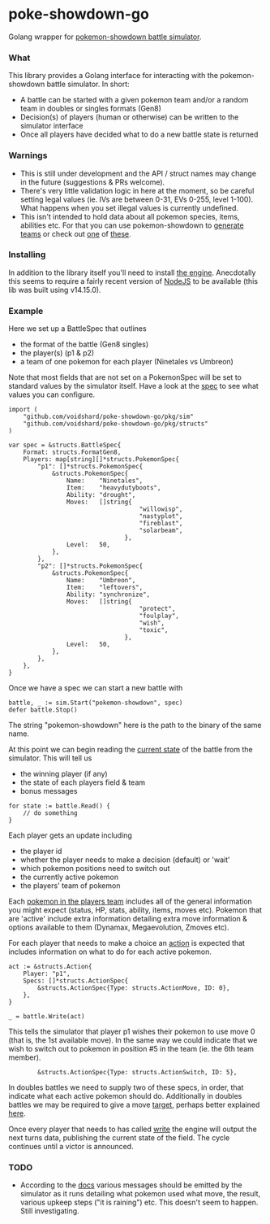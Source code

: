 # poke-showdown-go
Golang wrapper for [pokemon-showdown battle simulator](https://github.com/smogon/pokemon-showdown/blob/master/sim/README.md).


### What

This library provides a Golang interface for interacting with the pokemon-showdown battle simulator. In short:
- A battle can be started with a given pokemon team and/or a random team in doubles or singles formats (Gen8)
- Decision(s) of players (human or otherwise) can be written to the simulator interface
- Once all players have decided what to do a new battle state is returned


### Warnings

- This is still under development and the API / struct names may change in the future (suggestions & PRs welcome).
- There's very little validation logic in here at the moment, so be careful setting legal values (ie. IVs are between 0-31, EVs 0-255, level 1-100). What happens when you set illegal values is currently undefined.
- This isn't intended to hold data about all pokemon species, items, abilities etc. For that you can use pokemon-showdown to [generate teams](https://github.com/smogon/pokemon-showdown/blob/master/COMMANDLINE.md) or check out [one](https://github.com/veekun/pokedex) of [these](https://github.com/PokeAPI).


### Installing

In addition to the library itself you'll need to install [the engine](https://github.com/smogon/pokemon-showdown/blob/master/sim/README.md). Anecdotally this seems to require a fairly recent version of [NodeJS](https://nodejs.org/en/download/) to be available (this lib was built using v14.15.0). 


### Example

Here we set up a BattleSpec that outlines
- the format of the battle (Gen8 singles)
- the player(s) (p1 & p2)
- a team of one pokemon for each player (Ninetales vs Umbreon)

Note that most fields that are not set on a PokemonSpec will be set to standard values by the simulator itself. Have a look at the [spec](https://github.com/voidshard/poke-showdown-go/blob/main/pkg/structs/pokemon_spec.go) to see what values you can configure.

```golang
import (
	"github.com/voidshard/poke-showdown-go/pkg/sim"
	"github.com/voidshard/poke-showdown-go/pkg/structs"
)

var spec = &structs.BattleSpec{
	Format: structs.FormatGen8,
	Players: map[string][]*structs.PokemonSpec{
		"p1": []*structs.PokemonSpec{
			&structs.PokemonSpec{
				Name:    "Ninetales",
				Item:    "heavydutyboots",
				Ability: "drought",
				Moves:   []string{
                                    "willowisp", 
                                    "nastyplot", 
                                    "fireblast", 
                                    "solarbeam",
                                },
				Level:   50,
			},
		},
		"p2": []*structs.PokemonSpec{
			&structs.PokemonSpec{
				Name:    "Umbreon",
				Item:    "leftovers",
				Ability: "synchronize",
				Moves:   []string{
                                    "protect", 
                                    "foulplay",
                                    "wish",
                                    "toxic",
                                },
				Level:   50,
			},
		},
	},
}
```

Once we have a spec we can start a new battle with 
```golang
battle, _ := sim.Start("pokemon-showdown", spec)
defer battle.Stop()
```
The string "pokemon-showdown" here is the path to the binary of the same name.

At this point we can begin reading the [current state](https://github.com/voidshard/poke-showdown-go/blob/main/pkg/structs/battle_state.go) of the battle from the simulator. This will tell us 
- the winning player (if any)
- the state of each players field & team
- bonus messages
```golang
for state := battle.Read() {
    // do something
}
```

Each player gets an update including
- the player id
- whether the player needs to make a decision (default) or 'wait'
- which pokemon positions need to switch out
- the currently active pokemon
- the players' team of pokemon

Each [pokemon in the players team](https://github.com/voidshard/poke-showdown-go/blob/main/pkg/structs/battle_update.go#L119) includes all of the general information you might expect (status, HP, stats, ability, items, moves etc). Pokemon that are 'active' include extra information detailing extra move information & options available to them (Dynamax, Megaevolution, Zmoves etc).

For each player that needs to make a choice an [action](https://github.com/voidshard/poke-showdown-go/blob/main/pkg/structs/action.go) is expected that includes information on what to do for each active pokemon.
```golang
act := &structs.Action{
    Player: "p1",
    Specs: []*structs.ActionSpec{
        &structs.ActionSpec{Type: structs.ActionMove, ID: 0},
    },
}

_ = battle.Write(act)
```
This tells the simulator that player p1 wishes their pokemon to use move 0 (that is, the 1st available move). In the same way we could indicate that we wish to switch out to pokemon in position #5 in the team (ie. the 6th team member).
```golang
        &structs.ActionSpec{Type: structs.ActionSwitch, ID: 5},
```
In doubles battles we need to supply two of these specs, in order, that indicate what each active pokemon should do. Additionally in doubles battles we may be required to give a move [target](https://github.com/voidshard/poke-showdown-go/blob/main/pkg/structs/action.go#L47), perhaps better explained [here](https://github.com/smogon/pokemon-showdown/blob/master/sim/SIM-PROTOCOL.md).

Once every player that needs to has called [write](https://github.com/voidshard/poke-showdown-go/blob/main/pkg/sim/interface.go#L21) the engine will output the next turns data, publishing the current state of the field. The cycle continues until a victor is announced.


### TODO

- According to the [docs](https://github.com/smogon/pokemon-showdown/blob/master/sim/SIM-PROTOCOL.md#possible-choices) various messages should be emitted by the simulator as it runs detailing what pokemon used what move, the result, various upkeep steps ("it is raining") etc. This doesn't seem to happen. Still investigating.

